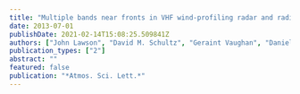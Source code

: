 ```yaml
---
title: "Multiple bands near fronts in VHF wind-profiling radar and radiosonde data"
date: 2013-07-01
publishDate: 2021-02-14T15:08:25.509841Z
authors: ["John Lawson", "David M. Schultz", "Geraint Vaughan", "Daniel J. Kirshbaum"]
publication_types: ["2"]
abstract: ""
featured: false
publication: "*Atmos. Sci. Lett.*"
---
```


